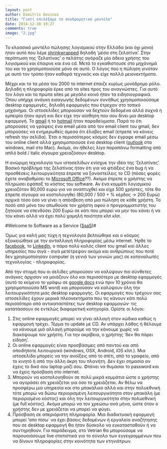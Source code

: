```yaml
---
layout: post
author: Dimitris Dovinos
title: "Γιατί επιλέξαμε το συνδρομητικό μοντέλο"
date: 2014-12-30 19:27
comments: true
image: "2.jpg"
---
```


Το κλασσικό μοντέλο πώλησης λογισμικού στην Ελλάδα (και όχι μονο) ήταν αυτό που λέμε [shrinkwrapped](http://en.wikipedia.org/wiki/Shrink_wrap_contract) δηλαδή ‘μέσα στη ζελατίνα’. Στην περίπτωση της ‘ζελατίνας’ ο πελάτης αγόραζε μία άδεια χρήσης του λογισμικού και έπαιρνε και ένα cd. Μετά το εγκαθιστουσε στο μηχάνημά του και το χρησιμοποιούσε μόνο σε αυτό. Ο λόγος πού η πώληση γινόταν με αυτό τον τρόπο ήταν καθαρά τεχνικός και είχε πολλά μειονεκτήματα.

Μέχρι και το τα μέσα του 2000 το internet έπαιζε κυρίως μονόδρομο ρόλο. Δηλαδή η πληροφορία έρεε από τα sites προς του αναγνώστες. Για αυτό τον λόγο και τα πρώτα sites με μεγάλο κοινό ήταν τα ειδησιογραφικά. Όπου υπήρχε ανάγκη εισαγωγής δεδομένων συνήθως χρησιμοποιούσαμε desktop εφαρμογές, δηλαδή εφαρμογές που έτρεχαν στο τοπικό μηχάνημα. Οι ιστοσελίδες μπορούσαν να δεχτούν δεδομένα αλλά συχνά η εμπειρία ήταν αργή και δεν είχε την αίσθηση που σου δίνει μια desktop εφαρμογή. Το [gmail](https://mail.google.com/) ή το [hotmail](https://www.hotmail.com/) ήταν παραδείγματα. Παρά το ότι μπορούσες να γράψεις ένα email  μέσα από τον email client του gmail, δεν μπορούσες να ενημερωθείς άμεσα ότι έλαβες email (επρεπε να κάνεις refresh την σελίδα). Έτσι ο περισσότερος κόσμος δεν έγραφε email μέσω του online client αλλά χρησιμοποιούσε ένα desktop client ([outlook](http://products.office.com/en-us/outlook/email-and-calendar-software-microsoft-outlook) στα windows, mail στο Mac). Ακόμα, αν ήθελες λίγο παραπάνω formatting από απλό bold / italic σίγουρα χρειαζόσουν desktop.

Η ανώριμη τεχνολογία των ιστοσελίδων ενίσχυε την ιδέα της ‘ζελατίνας’. Βασικό πρόβλημα της ζελατίνας ήταν ότι για να φτιάξεις ένα bug ή να προσθέσεις λειτουργικότητα έπρεπε να ξαναστείλεις το CD (πόσες φορές έχετε αναβαθμίσει το [Microsoft Office](http://en.wikipedia.org/wiki/History_of_Microsoft_Office)??). Ακόμα έπρεπε ο χρήστης να πληρώσει εφάπαξ το κόστος του software. Αν ένα κομμάτι λογισμικού χρειαζόταν 80,000 ευρώ για να αναπτυχθεί και είχε 500 χρήστες, τότε θα έπρεπε σίγουρα να κοστολογηθεί (80,000 / 500 + % κέρδος ->  200 Ευρώ) αρχικά τόσο όσο να γίνει η απόσβεση από μια πώληση σε κάθε χρήστη. Το ποσό από μόνο του απωθούσε τον χρήστη αφού ο προγραμματιστής του ζητούσε να επενδύσει 200 Ευρώ σε κάτι που μπορεί να μην του κάνει ή να του κάνει αλλά να έχει πολύ χαμηλή ποιότητα κλπ κλπ.

#Welcome to Software as a Service ([SsaS](http://en.wikipedia.org/wiki/Software_as_a_service))#

Όμως για καλή μας τύχη η τεχνολογία βελτιώθηκε και ο κόσμος εξοικειώθηκε με την ανταλλαγή πληροφορίας μέσω internet. Ήρθε το [facebook](https://www.facebook.com/), το [LinkedIn](https://www.linkedin.com/), ο πάρα πολύ καλός client του gmail καί άλλες υπηρεσίες που σιγά - σιγά μετέτρεψαν ακόμα και ανθρώπους που ποτέ δεν χρησιμοποίησαν computer (η γενιά των γονιών μας) σε καταναλωτές τεχνολογίας - πληροφορίας.

Από την στιγμή που οι σελίδες μπορούσαν να καλύψουν πιο σύνθετες ανάγκες άρχισαν να μοιάζουν όλο και περισσότερο με desktop εφαρμογές (αυτό το κείμενο το γράφω σε [google docs](https://docs.google.com/) ενώ πριν 10 χρόνια θα χρησιμοποιούσα MS word) και μπορούσαν να καλύψουν όλη την λειτουργικότητα μιας desktop εφαρμογής. Οι εφαρμογές που τρέχουν σας ιστοσελίδες έχουν μερικά πλεονεκτήματα που τις κάνουν κάτι πολύ περισσότερο από αντικαταστάτες των desktop εφαρμογών· τις κατατάσσουν σε εντελώς διαφορετική κατηγορία. Ορίστε οι λόγοι:

1. Στις online εφαρμογές μπορεί να γίνει αλλαγή στον κώδικα καθώς η εφαρμογή τρέχει. Τέρμα το update με CD. Αν υπάρχει λάθος ή θέλουμε να κάνουμε μιά αλλαγή μπορούμε να την κάνουμε χωρίς να διακόψουμε τον χρήστη. Για την ακρίβεια, ο χρήστης ‘δεν θα πάρει είδηση’.
2. Οι online εφαρμογές είναι προσβάσιμες από παντού και από οποιδήποτε λειτουργικό (windows, OSX, Android, iOS κλπ.). Μια ιστοσελίδα μπορείς να την ανοίξεις από το σπίτι, από το γραφείο, από το κινητό ή από την άλλη άκρη του πλανήτη. Δεν έχει σημασία αν έχεις το δικό σου laptop μαζί σου. Φτάνει να θυμάσαι το password και να έχεις πρόσβαση στο internet.
3. Μπορούν να κοστολογηθούν σε πολύ μικρά κομμάτια ώστε ο χρήστης να αγοράσει ότι χρειάζεται για όσο το χρειάζεται. Αν θέλω να προσφέρω μια υπηρεσία και στο μπακάλικο αλλά και στην πολυεθνική τότε μπορώ να δώσω περιορισμένη λειτουργικότητα στον μπακάλη (με περιορισμένο κόστος) και όλη την λειτουργικότητα στην πολυεθνική (με full κόστος). Ακόμα μπορώ να τον χρεώσω ανά μήνα, ώστε όταν ο χρήστης δεν με χρειάζεται να μπορεί να φύγει.
4. Πρόσβαση σε απεριόριστη πληροφορία. Μια διαδικτυακή εφαρμογή μπορεί ‘απο πίσω΄ να έχει βάσεις δεδομένων ή εργαλεία αναζήτησης που σε desktop εφαρμογή θα ήταν δύσκολο να εγκατασταθούν ή να συντηρηθούν. Για παράδειγμα, στο  Vetrian θα μπορούσαμε να παρουσιάσουμε live στατιστικά για το σύνολο των εγγεγραμμένων που να δίνουν πληροφορίες στην κοινότητα των κτηνιάτρων.
